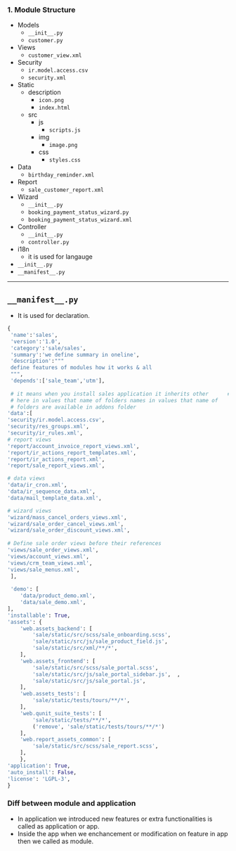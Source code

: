 ### 1. **Module** Structure
- Models
	- `__init__.py`
	- `customer.py`
- Views
	- `customer_view.xml`
- Security
	- `ir.model.access.csv`
	- `security.xml`
- Static
	- description
		- `icon.png`
		- `index.html`
	- src
		- js
			- `scripts.js`
		- img
			- `image.png`
		- css
			- `styles.css`
- Data
	- `birthday_reminder.xml`
- Report
	- `sale_customer_report.xml`
- Wizard
	- `__init__.py`
	- `booking_payment_status_wizard.py`
	- `booking_payment_status_wizard.xml`
- Controller
	- `__init__.py`
	- `controller.py`
- i18n
	- it is used for langauge
- `__init__.py`
- `__manifest__.py`

---
## `__manifest__.py`

- It is used for declaration.
```python
{
 'name':'sales',
 'version':'1.0',
 'category':'sale/sales',
 'summary':'we define summary in oneline',
 'description':"""
 define features of modules how it works & all
 """,
 'depends':['sale_team','utm'],
 
 # it means when you install sales application it inherits other      # modules it has dependensies on other modules and applications
 # here in values that name of folders names in values that name of
 # folders are available in addons folder
'data':[
'security/ir.model.access.csv',  
'security/res_groups.xml',  
'security/ir_rules.xml',  
# report views  
'report/account_invoice_report_views.xml',  
'report/ir_actions_report_templates.xml',  
'report/ir_actions_report.xml',  
'report/sale_report_views.xml',  

# data views  
'data/ir_cron.xml',  
'data/ir_sequence_data.xml',      
'data/mail_template_data.xml',  

# wizard views  
'wizard/mass_cancel_orders_views.xml',    
'wizard/sale_order_cancel_views.xml',  
'wizard/sale_order_discount_views.xml',  
  
# Define sale order views before their references  
'views/sale_order_views.xml',  
'views/account_views.xml',  
'views/crm_team_views.xml',    
'views/sale_menus.xml',
 ],
 
 'demo': [  
    'data/product_demo.xml',  
    'data/sale_demo.xml',  
],  
'installable': True,
'assets': {  
    'web.assets_backend': [  
        'sale/static/src/scss/sale_onboarding.scss',  
        'sale/static/src/js/sale_product_field.js',  
        'sale/static/src/xml/**/*',  
    ],  
    'web.assets_frontend': [  
        'sale/static/src/scss/sale_portal.scss',  
        'sale/static/src/js/sale_portal_sidebar.js',  ,  
        'sale/static/src/js/sale_portal.js',  
    ],  
    'web.assets_tests': [  
        'sale/static/tests/tours/**/*',  
    ],  
    'web.qunit_suite_tests': [  
        'sale/static/tests/**/*',  
        ('remove', 'sale/static/tests/tours/**/*')  
    ],  
    'web.report_assets_common': [  
        'sale/static/src/scss/sale_report.scss',  
    ],  
	},
'application': True,  
'auto_install': False,  
'license': 'LGPL-3',
}
```

### Diff between module and application

- In application we introduced new features or extra functionalities is called as application or app.
- Inside the app when we enchancement or modification on feature in app then we called as module.